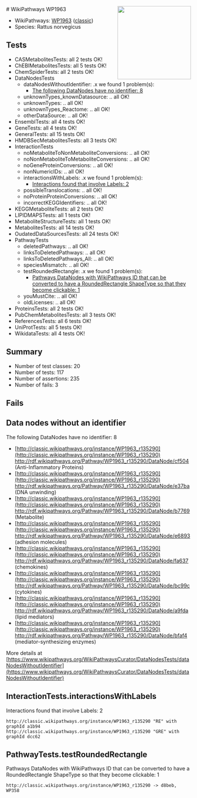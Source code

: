 <img style="float: right; width: 200px" src="https://upload.wikimedia.org/wikipedia/commons/thumb/8/83/Wplogo_with_text_500.png/640px-Wplogo_with_text_500.png" />
# WikiPathways WP1963

* WikiPathways: [WP1963](https://wikipathways.org/pathways/WP1963) ([classic](https://classic.wikipathways.org/instance/WP1963))
* Species: Rattus norvegicus
## Tests
* CASMetabolitesTests: all 2 tests OK!
* ChEBIMetabolitesTests: all 5 tests OK!
* ChemSpiderTests: all 2 tests OK!
* DataNodesTests
    * dataNodesWithoutIdentifier: .x we found 1 problem(s):
        * [The following DataNodes have no identifier: 8](#d2d32fa7)
    * unknownTypes_knownDatasource: .. all OK!
    * unknownTypes: .. all OK!
    * unknownTypes_Reactome: .. all OK!
    * otherDataSource: .. all OK!
* EnsemblTests: all 4 tests OK!
* GeneTests: all 4 tests OK!
* GeneralTests: all 15 tests OK!
* HMDBSecMetabolitesTests: all 3 tests OK!
* InteractionTests
    * noMetaboliteToNonMetaboliteConversions: .. all OK!
    * noNonMetaboliteToMetaboliteConversions: .. all OK!
    * noGeneProteinConversions: .. all OK!
    * nonNumericIDs: .. all OK!
    * interactionsWithLabels: .x we found 1 problem(s):
        * [Interactions found that involve Labels: 2](#630d2679)
    * possibleTranslocations: .. all OK!
    * noProteinProteinConversions: .. all OK!
    * incorrectKEGGIdentifiers: .. all OK!
* KEGGMetaboliteTests: all 2 tests OK!
* LIPIDMAPSTests: all 1 tests OK!
* MetaboliteStructureTests: all 1 tests OK!
* MetabolitesTests: all 14 tests OK!
* OudatedDataSourcesTests: all 24 tests OK!
* PathwayTests
    * deletedPathways: .. all OK!
    * linksToDeletedPathways: .. all OK!
    * linksToDeletedPathways_All: .. all OK!
    * speciesMismatch: .. all OK!
    * testRoundedRectangle: .x we found 1 problem(s):
        * [Pathways DataNodes with WikiPathways ID that can be converted to have a RoundedRectangle ShapeType so that they become clickable: 1](#16e17db)
    * youMustCite: .. all OK!
    * oldLicenses: .. all OK!
* ProteinsTests: all 2 tests OK!
* PubChemMetabolitesTests: all 3 tests OK!
* ReferencesTests: all 6 tests OK!
* UniProtTests: all 5 tests OK!
* WikidataTests: all 4 tests OK!


## Summary

* Number of test classes: 20
* Number of tests: 117
* Number of assertions: 235
* Number of fails: 3

## Fails

<a name="d2d32fa7" />

## Data nodes without an identifier

The following DataNodes have no identifier: 8

* [http://classic.wikipathways.org/instance/WP1963_r135290](http://classic.wikipathways.org/instance/WP1963_r135290) http://rdf.wikipathways.org/Pathway/WP1963_r135290/DataNode/cf504 (Anti-Inflammatory Proteins)
* [http://classic.wikipathways.org/instance/WP1963_r135290](http://classic.wikipathways.org/instance/WP1963_r135290) http://rdf.wikipathways.org/Pathway/WP1963_r135290/DataNode/e37ba (DNA unwinding)
* [http://classic.wikipathways.org/instance/WP1963_r135290](http://classic.wikipathways.org/instance/WP1963_r135290) http://rdf.wikipathways.org/Pathway/WP1963_r135290/DataNode/b7769 (Metabolite)
* [http://classic.wikipathways.org/instance/WP1963_r135290](http://classic.wikipathways.org/instance/WP1963_r135290) http://rdf.wikipathways.org/Pathway/WP1963_r135290/DataNode/e6893 (adhesion molecules)
* [http://classic.wikipathways.org/instance/WP1963_r135290](http://classic.wikipathways.org/instance/WP1963_r135290) http://rdf.wikipathways.org/Pathway/WP1963_r135290/DataNode/fa637 (chemokines)
* [http://classic.wikipathways.org/instance/WP1963_r135290](http://classic.wikipathways.org/instance/WP1963_r135290) http://rdf.wikipathways.org/Pathway/WP1963_r135290/DataNode/bc99c (cytokines)
* [http://classic.wikipathways.org/instance/WP1963_r135290](http://classic.wikipathways.org/instance/WP1963_r135290) http://rdf.wikipathways.org/Pathway/WP1963_r135290/DataNode/a9fda (lipid mediators)
* [http://classic.wikipathways.org/instance/WP1963_r135290](http://classic.wikipathways.org/instance/WP1963_r135290) http://rdf.wikipathways.org/Pathway/WP1963_r135290/DataNode/bfaf4 (mediator-synthesizing enzymes)


More details at [https://www.wikipathways.org/WikiPathwaysCurator/DataNodesTests/dataNodesWithoutIdentifier](https://www.wikipathways.org/WikiPathwaysCurator/DataNodesTests/dataNodesWithoutIdentifier)

<a name="630d2679" />

## InteractionTests.interactionsWithLabels

Interactions found that involve Labels: 2
```
http://classic.wikipathways.org/instance/WP1963_r135290 "RE" with graphId a1b94
http://classic.wikipathways.org/instance/WP1963_r135290 "GRE" with graphId dcc62
```

<a name="16e17db" />

## PathwayTests.testRoundedRectangle

Pathways DataNodes with WikiPathways ID that can be converted to have a RoundedRectangle ShapeType so that they become clickable: 1
```
http://classic.wikipathways.org/instance/WP1963_r135290 -> d8beb, WP358
 ```

